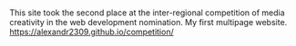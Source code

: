 # 
This site took the second place at the inter-regional competition of media creativity in the web development nomination. My first multipage website.
https://alexandr2309.github.io/competition/
